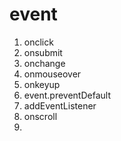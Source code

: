 event
===

1. onclick
2. onsubmit
3. onchange
4. onmouseover
5. onkeyup
6. event.preventDefault
7. addEventListener
8. onscroll
9. 